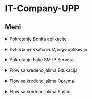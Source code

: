 # IT-Company-UPP


## Meni

<details>
  <summary> Pokretanje Bonita aplikacije </summary> <br/>
  
Da bi pokrenuli aktivnu verziju projekta, potrebno je da u sekciji **File** izaberete opciju **Import** a potom **BOS archive** i da nadjete **.bos** fajl na vasem racunaru koji predstavlja ovaj projekat. 
  
Kada ste izabrali projekat i importovali ga, verovatno cete imate neke errore. Razlog tome moze da bude vise razloga. Prvo sto bi trebalo uraditi je da odradite "Refresh" projekta 

  ![image](https://user-images.githubusercontent.com/49925421/155209125-8eb0045a-783a-4530-95e0-182b20c7139d.png)

  nakon toga "Deploy"
  
  ![image](https://user-images.githubusercontent.com/49925421/155209347-36088727-29dc-4ab3-8257-bcb8f4c3e3b5.png)

  i nakon toga "Validate"

![image](https://user-images.githubusercontent.com/49925421/155209439-b9bc3e2c-f913-4f7c-b52d-9247711aada9.png)

 Sada bi trebalo da je sve uredu.
  
  
  </details> <br/>
  
  <details>
   <summary> Pokretanje eksterne Django aplikacije </summary> <br/>

  
  Bonita app comunicate with external Django app. You need to start that app locally at port 8000 ie. your beginning URL path of the external app should start as http://127.0.0.1:8000
  
  To start Django app:
  
  1. cd to /uppPaymentApp
  2. run command "python manage.py runserver"
  
  
eg. we use exactly this URL for payment http://127.0.0.1:8000/payment/payment/
 </details> <br/>
 
   <details>
   <summary> Pokretanje Fake SMTP Servera </summary> <br/>
  
- Download link: http://nilhcem.com/FakeSMTP/download.html
  
- Unesite port 2525 i izaberite folder u kom zelite da cuvate mailove
  
- Nakon toga idite na "Server start"
  
![image](https://user-images.githubusercontent.com/49925421/155211546-826b27f6-5413-41e9-9035-658e72fa2770.png)

  
 
 </details> <br/>
 
 
 <details>
   <summary> Flow sa kredencijalima Edukacija </summary> <br/>
  
   </details> <br/>
    <details>
   <summary> Flow sa kredencijalima Oprema  </summary> <br/>
  
 - Ulogujemo se kao zaposleni u HR sluzbi. Kredencijali: username: goran.hraric password: bpm
  
 - Startujemo proces Nabavke, nakon toga dodamo stavke i submitujemo zahtev 
  
 - Ulogujemo se kao direktni nadredjeni tj. sef zaposlenog. Kredencijali: username: zorica.shraric password: bpm
  
 - Direktni nadredjeni ima mogucnost da odobri ili ne odobri zahtev, ukoliko odbije pristize mu proces u kom unosi obrazlozenje i nakon toga se obavestava zaposleni i proces terminira, ukoliko je preliminarno odobrio zahtev on unosi i maksimalni budzet za nabavku.
  
 - Ulogujemo se kao sef sluzbe nabavke. Kredencijali: username: marko.snabavic password: bpm
  
 - Sef sluzbe nabavke pregleda i prosledjuje nabavke. 

 - Ulogujemo se kao zaposleni u sluzbi nabavke. Kredencijali: username: drago.nabavic password: bpm
 
 - Zaposleni u sluzbi nabavke analizira zahtev i odredjuje da li trazena oprema/materijal postoji u lokalnom magacinu u dovoljnoj kolicini, i po potrebi kontaktira i trazi ponude od dobavljaca.
  
 - Ulogujemo se kao dobavljac.  Kredencijali: username: boban.dobavljacic password: bpm
  
 - Dobavljac unosi ponude i jedinicnu cenu za ponude 

 - Kada istekne vreme(5 dana) ulogujemo se kao zaposleni u sluzbi nabavke. Kredencijali: username: drago.nabavic password: bpm (Radi testiranja mozemo smanjiti time boundary na minute)
  
 - Zaposleni u sluzbi nabavke pregleda pristigle ponude i salje sefu nabavke na odobrenje najbolju ponudu.
  
 - Ulogujemo se kao sef sluzbe nabavke. Kredencijali: username: marko.snabavic password: bpm

 - Sef sluzbe nabavke pregleda ponudu i potencijalno je odobrava.
 
 - Ukoliko je ponuda bila skuplja za 15% zatrazena je dodatna saglasnost od sefa zaposlenog koji je trazio opremu. To mozemo proveriti tako sto se ulogujemo se kao direktni nadredjeni tj. sef zaposlenog. Kredencijali: username: zorica.shraric password: bpm
  
 - Ukoliko je ponuda bila za vevi procenat skuplja od ocekivane cene zaposleni i njegov sef su obavesteni da nabavka nece biti obavljena. To mozemo proveriti ulogujemo se kao direktni nadredjeni tj. sef zaposlenog. Kredencijali: username: zorica.shraric password: bpm. I tako sto se ulogujemo se kao zaposleni u HR sluzbi. Kredencijali: username: goran.hraric password: bpm 
  
- Ukoliko je nabavka odobrena pokrece se servis placanja 
  
- Ulogujemo se kao zaposleni u sluzbi nabavke. Kredencijali: username: drago.nabavic password: bpm
  
- Zaposleni u sluzbi nabavke kreira dokument porudzbenice
  
- Ulogujemo se kao sef sluzbe nabavke. Kredencijali: username: marko.snabavic password: bpm
  
- Sef sluzbe nabavke subpotpisuje placanje 
  
- Ulogujemo se kao direktni nadredjeni tj. sef zaposlenog. Kredencijali: username: zorica.shraric password: bpm.
  
- Sef zaposlenog subpotpisuje placanje 
  
  
   </details> <br/>
    <details>
   <summary> Flow sa kredencijalima Posao  </summary> <br/>
   </details> <br/>

  
